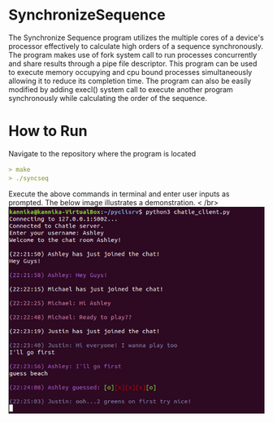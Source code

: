 # SynchronizeSequence
The Synchronize Sequence program utilizes the multiple cores of a device's processor effectively to calculate high orders of a sequence synchronously. The program makes use of fork system call to run processes concurrently and share results through a pipe file descriptor. This program can be used to execute memory occupying and cpu bound processes simultaneously allowing it to reduce its completion time. The program can also be easily modified by adding execl() system call to execute another program synchronously while calculating the order of the sequence. 

# How to Run
Navigate to the repository where the program is located
```md
> make
> ./syncseq
```
Execute the above commands in terminal and enter user inputs as prompted. The below image illustrates a demonstration. < /br>
![Quote](https://github.com/kannikakabilar/Chatle/blob/main/275752206_5080581921999469_2772197795159133071_n.png)
